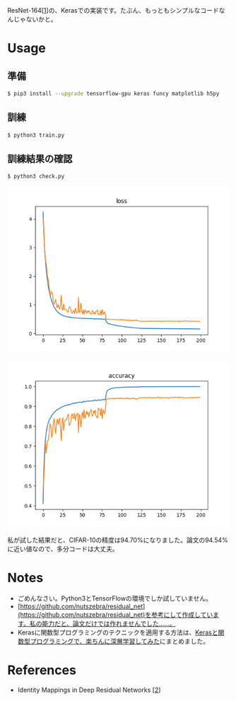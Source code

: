 ResNet-164[[1](https://arxiv.org/abs/1603.05027)]の、Kerasでの実装です。たぶん、もっともシンプルなコードなんじゃないかと。

# Usage

## 準備

~~~ bash
$ pip3 install --upgrade tensorflow-gpu keras funcy matplotlib h5py
~~~

## 訓練

~~~ bash
$ python3 train.py
~~~

## 訓練結果の確認

~~~ bash
$ python3 check.py
~~~

![loss](./results/loss.png)

![accuracy](./results/accuracy.png)

私が試した結果だと、CIFAR-10の精度は94.70%になりました。論文の94.54%に近い値なので、多分コードは大丈夫。

# Notes

* ごめんなさい。Python3とTensorFlowの環境でしか試していません。
* [https://github.com/nutszebra/residual_net](https://github.com/nutszebra/residual_net)を参考にして作成しています。私の能力だと、論文だけでは作れませんでした……。
* Kerasに関数型プログラミングのテクニックを適用する方法は、[Kerasと関数型プログラミングで、楽ちんに深層学習してみた](https://tail-island.github.io/programming/2017/10/13/keras-and-fp.html)にまとめました。

# References

* Identity Mappings in Deep Residual Networks [[2](https://arxiv.org/abs/1603.05027)]
